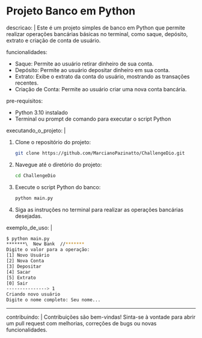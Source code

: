 # Projeto Banco em Python

descricao: |
  Este é um projeto simples de banco em Python que permite realizar operações bancárias básicas no terminal,
  como saque, depósito, extrato e criação de conta de usuário.

funcionalidades:
  - Saque: Permite ao usuário retirar dinheiro de sua conta.
  - Depósito: Permite ao usuário depositar dinheiro em sua conta.
  - Extrato: Exibe o extrato da conta do usuário, mostrando as transações recentes.
  - Criação de Conta: Permite ao usuário criar uma nova conta bancária.

pre-requisitos:
  - Python 3.10 instalado
  - Terminal ou prompt de comando para executar o script Python

executando_o_projeto: |
  1. Clone o repositório do projeto:

      ```bash
      git clone https://github.com/MarcianoPazinatto/ChallengeDio.git
      ```

  2. Navegue até o diretório do projeto:

      ```bash
      cd ChallengeDio
      ```

  3. Execute o script Python do banco:

      ```bash
      python main.py
      ```

  4. Siga as instruções no terminal para realizar as operações bancárias desejadas.

exemplo_de_uso: |
  ```bash
  $ python main.py
*******\  New Bank  //*******
Digite o valor para a operação:
[1]	Novo Usuário
[2]	Nova Conta
[3]	Depositar
[4]	Sacar
[5]	Extrato
[0]	Sair        
---------------> 1
Criando novo usuário
Digite o nome completo: Seu nome...

```
_____________________________________

contribuindo: |
Contribuições são bem-vindas! Sinta-se à vontade para abrir um pull request com melhorias,
correções de bugs ou novas funcionalidades.